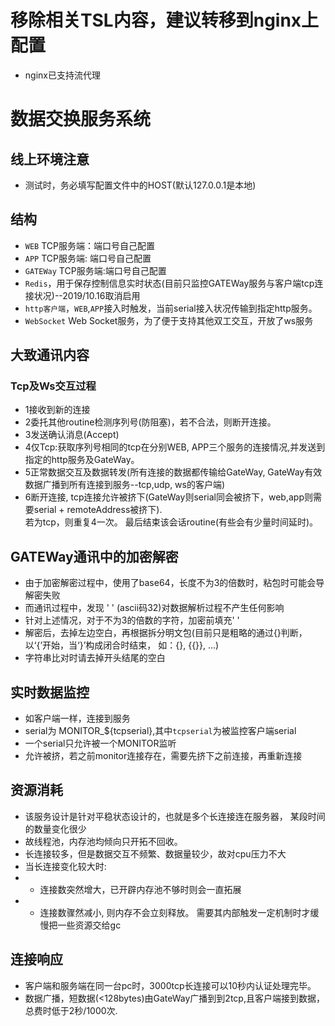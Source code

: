 ﻿# 移除相关TSL内容，建议转移到nginx上配置
* nginx已支持流代理

# 数据交换服务系统

## 线上环境注意
* 测试时，务必填写配置文件中的HOST(默认127.0.0.1是本地)

## 结构
* `WEB` TCP服务端：端口号自己配置
* `APP` TCP服务端: 端口号自己配置
* `GATEWay` TCP服务端:端口号自己配置
* `Redis`，用于保存控制信息实时状态(目前只监控GATEWay服务与客户端tcp连接状况)--2019/10.16取消启用
* `http客户端`，`WEB`,`APP`接入时触发，当前serial接入状况传输到指定http服务。
* `WebSocket` Web Socket服务，为了便于支持其他双工交互，开放了ws服务

## 大致通讯内容
### Tcp及Ws交互过程
* 1接收到新的连接
* 2委托其他routine检测序列号(防阻塞)，若不合法，则断开连接。
* 3发送确认消息(Accept)
* 4仅Tcp:获取序列号相同的tcp在分别WEB, APP三个服务的连接情况,并发送到指定的http服务及GateWay。
* 5正常数据交互及数据转发(所有连接的数据都传输给GateWay, GateWay有效数据广播到所有连接到服务--tcp,udp, ws的客户端)
* 6断开连接, tcp连接允许被挤下(GateWay则serial同会被挤下，web,app则需要serial + remoteAddress被挤下).<br>
若为tcp，则重复4一次。 最后结束该会话routine(有些会有少量时间延时)。


## GATEWay通讯中的加密解密
* 由于加密解密过程中，使用了base64，长度不为3的倍数时，粘包时可能会导解密失败
* 而通讯过程中，发现 '&nbsp;' (ascii码32)对数据解析过程不产生任何影响
* 针对上述情况，对于不为3的倍数的字符，加密前填充'&nbsp;'
* 解密后，去掉左边空白，再根据拆分明文包(目前只是粗略的通过{}判断，<br>
以‘{’开始，当‘}’构成闭合时结束， 如：{}, {{}}, ...)
* 字符串比对时请去掉开头结尾的空白

## 实时数据监控
* 如客户端一样，连接到服务
* serial为 MONITOR_${tcpserial},其中`tcpserial`为被监控客户端serial
* 一个serial只允许被一个MONITOR监听
* 允许被挤，若之前monitor连接存在，需要先挤下之前连接，再重新连接

## 资源消耗
* 该服务设计是针对平稳状态设计的，也就是多个长连接连在服务器，
某段时间的数量变化很少
* 故线程池，内存池均倾向只开拓不回收。
* 长连接较多，但是数据交互不频繁、数据量较少，故对cpu压力不大
* 当长连接变化较大时: 
* * 连接数突然增大，已开辟内存池不够时则会一直拓展<br>
* * 连接数骤然减小, 则内存不会立刻释放。
需要其内部触发一定机制时才缓慢把一些资源交给gc<br>

## 连接响应
* 客户端和服务端在同一台pc时，3000tcp长连接可以10秒内认证处理完毕。
* 数据广播，短数据(<128bytes)由GateWay广播到到2tcp,且客户端接到数据，
总费时低于2秒/1000次.
